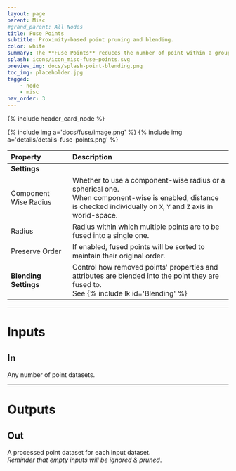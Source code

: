 ```yaml
---
layout: page
parent: Misc
#grand_parent: All Nodes
title: Fuse Points
subtitle: Proximity-based point pruning and blending.
color: white
summary: The **Fuse Points** reduces the number of point within a group by merging points that are within a set radius of each others; and allows you to control how the resulting properties and attributes are blended.
splash: icons/icon_misc-fuse-points.svg
preview_img: docs/splash-point-blending.png
toc_img: placeholder.jpg
tagged: 
    - node
    - misc
nav_order: 3
---
```


{% include header_card_node %}

{% include img a='docs/fuse/image.png' %} 
{% include img a='details/details-fuse-points.png' %} 

| Property       | Description          |
|:-------------|:------------------|
|**Settings**||
| Component Wise Radius           | Whether to use a component-wise radius or a spherical one.<br>When component-wise is enabled, distance is checked individually on `X`, `Y` and `Z` axis in world-space.  |
| Radius          | Radius within which multiple points are to be fused into a single one. |
| Preserve Order          | If enabled, fused points will be sorted to maintain their original order. |
|**Blending Settings**| Control how removed points' properties and attributes are blended into the point they are fused to.<br>See {% include lk id='Blending' %}|

---
# Inputs
## In
Any number of point datasets.

---
# Outputs
## Out
A processed point dataset for each input dataset.  
*Reminder that empty inputs will be ignored & pruned*.
